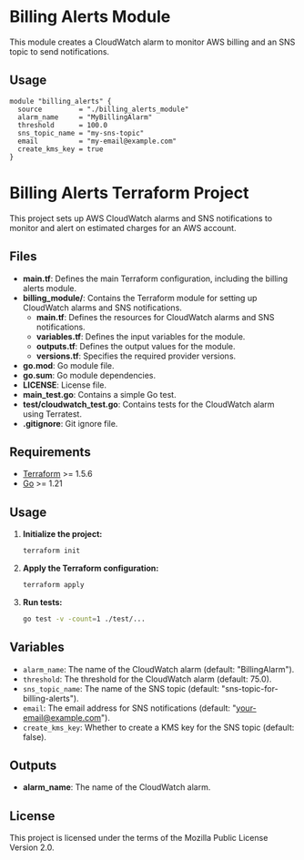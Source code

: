 # Billing Alerts Module

This module creates a CloudWatch alarm to monitor AWS billing and an SNS topic to send notifications.

## Usage

```hcl
module "billing_alerts" {
  source         = "./billing_alerts_module"
  alarm_name     = "MyBillingAlarm"
  threshold      = 100.0
  sns_topic_name = "my-sns-topic"
  email          = "my-email@example.com"
  create_kms_key = true
}
```

# Billing Alerts Terraform Project

This project sets up AWS CloudWatch alarms and SNS notifications to monitor and alert on estimated charges for an AWS account.

## Files

- **main.tf**: Defines the main Terraform configuration, including the billing alerts module.
- **billing_module/**: Contains the Terraform module for setting up CloudWatch alarms and SNS notifications.
  - **main.tf**: Defines the resources for CloudWatch alarms and SNS notifications.
  - **variables.tf**: Defines the input variables for the module.
  - **outputs.tf**: Defines the output values for the module.
  - **versions.tf**: Specifies the required provider versions.
- **go.mod**: Go module file.
- **go.sum**: Go module dependencies.
- **LICENSE**: License file.
- **main_test.go**: Contains a simple Go test.
- **test/cloudwatch_test.go**: Contains tests for the CloudWatch alarm using Terratest.
- **.gitignore**: Git ignore file.

## Requirements

- [Terraform](https://www.terraform.io/downloads.html) >= 1.5.6
- [Go](https://golang.org/dl/) >= 1.21

## Usage

1. **Initialize the project:**

    ```sh
    terraform init
    ```

2. **Apply the Terraform configuration:**

    ```sh
    terraform apply
    ```

3. **Run tests:**

    ```sh
    go test -v -count=1 ./test/...
    ```

## Variables

- `alarm_name`: The name of the CloudWatch alarm (default: "BillingAlarm").
- `threshold`: The threshold for the CloudWatch alarm (default: 75.0).
- `sns_topic_name`: The name of the SNS topic (default: "sns-topic-for-billing-alerts").
- `email`: The email address for SNS notifications (default: "your-email@example.com").
- `create_kms_key`: Whether to create a KMS key for the SNS topic (default: false).

## Outputs

- **alarm_name**: The name of the CloudWatch alarm.

## License

This project is licensed under the terms of the Mozilla Public License Version 2.0.

